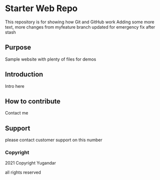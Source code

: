 # Starter Web Repo

This repository is for showing how Git and GitHub work
Adding some more text, more changes from myfeature branch
updated for emergency fix after stash

## Purpose

Sample website with plenty of files for demos

## Introduction
Intro here
## How to contribute
Contact me
## Support
please contact customer support on this number
### Copyright

2021 Copyright Yugandar

all rights reserved